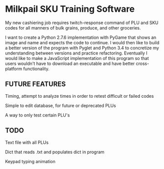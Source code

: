 Milkpail SKU Training Software
==============================

My new cashiering job requires twitch-response command of PLU and SKU codes for all manners of bulk grains, produce, and other groceries.

I want to create a Python 2.7.6 implementation with PyGame that shows an image and name and expects the code to continue.  I would then like to build a better version of the program with Pyglet and Python 3.4 to concretize my understanding between versions and practice refactoring.  Eventually I would like to make a JavaScript implementation of this program so that users wouldn't have to download an executable and have better cross-platform functionality.

FUTURE FEATURES
---------------

Timing, attempt to analyze times in order to retest difficult or failed codes

Simple to edit database, for future or deprecated PLUs

A way to only test certain PLU's


TODO
----

Text file with all PLUs

Dict that reads .txt and populates dict in program

Keypad typing animation
